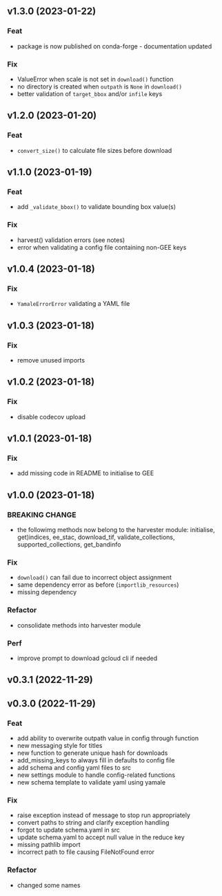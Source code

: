 ## v1.3.0 (2023-01-22)

### Feat

- package is now published on conda-forge - documentation updated

### Fix

- ValueError when scale is not set in `download()` function
- no directory is created when `outpath` is `None` in `download()`
- better validation of `target_bbox` and/or `infile` keys

## v1.2.0 (2023-01-20)

### Feat

- `convert_size()` to calculate file sizes before download

## v1.1.0 (2023-01-19)

### Feat

- add `_validate_bbox()` to validate bounding box value(s)

### Fix

- harvest() validation errors (see notes)
- error when validating a config file containing non-GEE keys

## v1.0.4 (2023-01-18)

### Fix

- `YamaleErrorError` validating a YAML file

## v1.0.3 (2023-01-18)

### Fix

- remove unused imports

## v1.0.2 (2023-01-18)

### Fix

- disable codecov upload

## v1.0.1 (2023-01-18)

### Fix

- add missing code in README to initialise to GEE

## v1.0.0 (2023-01-18)

### BREAKING CHANGE

- the followimg methods now belong to  the harvester module: initialise, get)indices, ee_stac, download_tif,  validate_collections, supported_collections, get_bandinfo

### Fix

- `download()` can fail due to incorrect object assignment
- same dependency error as before (`importlib_resources`)
- missing dependency

### Refactor

- consolidate methods into harvester module

### Perf

- improve prompt to download gcloud cli if needed

## v0.3.1 (2022-11-29)

## v0.3.0 (2022-11-29)

### Feat

- add ability to overwrite outpath value in config through function
- new messaging style for titles
- new function to generate unique hash for downloads
- add_missing_keys to always fill in defaults to config file
- add schema and config yaml files to src
- new settings module to handle config-related functions
- new schema template to validate yaml using yamale

### Fix

- raise exception instead of message to stop run appropriately
- convert paths to string and clarify exception handling
- forgot to update schema.yaml in src
- update schema.yaml to accept null value in the reduce key
- missing pathlib import
- incorrect path to file causing FileNotFound error

### Refactor

- changed some names
